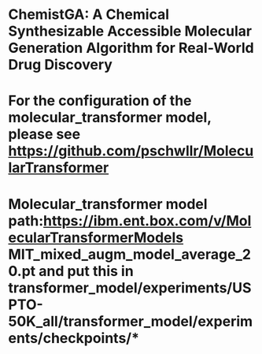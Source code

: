 # ChemistGA: A Chemical Synthesizable Accessible Molecular Generation Algorithm for Real-World Drug Discovery

# For the configuration of the molecular_transformer model, please see https://github.com/pschwllr/MolecularTransformer  

# Molecular_transformer model path:https://ibm.ent.box.com/v/MolecularTransformerModels MIT_mixed_augm_model_average_20.pt and put this in transformer_model/experiments/USPTO-50K_all/transformer_model/experiments/checkpoints/*
